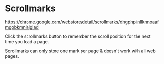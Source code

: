 # Scrollmarks

https://chrome.google.com/webstore/detail/scrollmarks/dhgphpilnllknnoaafmgobkmnialglad

Click the scrollmarks button to remember the scroll position for the next time you load a page.

Scrollmarks can only store one mark per page & doesn't work with all web pages.
